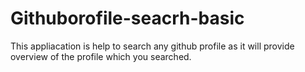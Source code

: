 # Githuborofile-seacrh-basic
This appliacation is help to search any github profile as it will provide overview of the profile which you searched.
